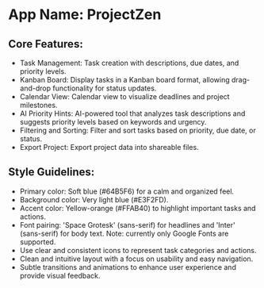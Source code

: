 # **App Name**: ProjectZen

## Core Features:

- Task Management: Task creation with descriptions, due dates, and priority levels.
- Kanban Board: Display tasks in a Kanban board format, allowing drag-and-drop functionality for status updates.
- Calendar View: Calendar view to visualize deadlines and project milestones.
- AI Priority Hints: AI-powered tool that analyzes task descriptions and suggests priority levels based on keywords and urgency.
- Filtering and Sorting: Filter and sort tasks based on priority, due date, or status.
- Export Project: Export project data into shareable files.

## Style Guidelines:

- Primary color: Soft blue (#64B5F6) for a calm and organized feel.
- Background color: Very light blue (#E3F2FD).
- Accent color: Yellow-orange (#FFAB40) to highlight important tasks and actions.
- Font pairing: 'Space Grotesk' (sans-serif) for headlines and 'Inter' (sans-serif) for body text. Note: currently only Google Fonts are supported.
- Use clear and consistent icons to represent task categories and actions.
- Clean and intuitive layout with a focus on usability and easy navigation.
- Subtle transitions and animations to enhance user experience and provide visual feedback.
